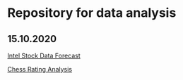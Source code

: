 <h1>Repository for data analysis</h1>

<h2>15.10.2020</h2>
<a href = "https://github.com/PiotrZak/data-analysis/blob/main/IntelStock/Readme.md">Intel Stock Data Forecast</a>

<a href = "https://github.com/PiotrZak/data-analysis/blob/main/ChessRating/Readme.md">Chess Rating Analysis</a>
